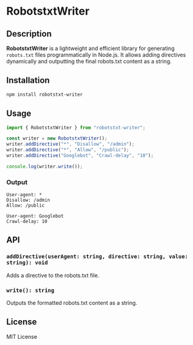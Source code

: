 # RobotstxtWriter

## Description
**RobotstxtWriter** is a lightweight and efficient library for generating `robots.txt` files programmatically in Node.js. It allows adding directives dynamically and outputting the final robots.txt content as a string.

## Installation
```sh
npm install robotstxt-writer
```

## Usage
```javascript
import { RobotstxtWriter } from "robotstxt-writer";

const writer = new RobotstxtWriter();
writer.addDirective("*", "Disallow", "/admin");
writer.addDirective("*", "Allow", "/public");
writer.addDirective("Googlebot", "Crawl-delay", "10");

console.log(writer.write());
```

### Output
```
User-agent: *
Disallow: /admin
Allow: /public

User-agent: Googlebot
Crawl-delay: 10
```

## API
### `addDirective(userAgent: string, directive: string, value: string): void`
Adds a directive to the robots.txt file.

### `write(): string`
Outputs the formatted robots.txt content as a string.

## License
MIT License

